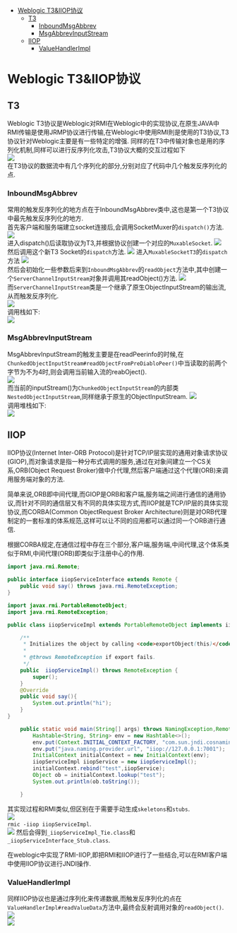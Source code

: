 - [Weblogic T3\&IIOP协议](#weblogic-t3iiop协议)
  - [T3](#t3)
    - [InboundMsgAbbrev](#inboundmsgabbrev)
    - [MsgAbbrevInputStream](#msgabbrevinputstream)
  - [IIOP](#iiop)
    - [ValueHandlerImpl](#valuehandlerimpl)
# Weblogic T3&IIOP协议
## T3
Weblogic T3协议是Weblogic对RMI在Weblogic中的实现协议,在原生JAVA中RMI传输是使用JRMP协议进行传输,在Weblogic中使用RMI則是使用的T3协议,T3协议针对Weblogic主要是有一些特定的增强.
同样的在T3中传输对象也是用的序列化机制,同样可以进行反序列化攻击,T3协议大概的交互过程如下  
![](2023-02-27-16-28-46.png)  
在T3协议的数据流中有几个序列化的部分,分别对应了代码中几个触发反序列化的点.
### InboundMsgAbbrev
常用的触发反序列化的地方点在于InboundMsgAbbrev类中,这也是第一个T3协议中最先触发反序列化的地方.    
首先客户端和服务端建立socket连接后,会调用SocketMuxer的`dispatch()`方法.
![](2023-02-27-17-35-59.png)  
进入dispatch()后读取协议为T3,并根据协议创建一个对应的`MuxableSocket`.
![](2023-02-27-17-37-04.png)  
然后调用这个新T3 Socket的`dispatch`方法. 
![](2023-02-27-17-37-56.png)
进入`MuxableSocketT3`的`dispatch`方法
![](2023-02-27-17-41-01.png)  
然后会初始化一些参数后来到`InboundMsgAbbrev`的`readObject`方法中,其中创建一个`ServerChannelInputStream`对象并调用其readObject()方法.
![](2023-02-27-17-42-27.png)  
而`ServerChannelInputStream`类是一个继承了原生ObjectInputStream的输出流,从而触发反序列化.  
![](2023-02-27-17-43-30.png)  
调用栈如下:  
![](2023-02-27-17-44-37.png)
### MsgAbbrevInputStream  
MsgAbbrevInputStream的触发主要是在readPeerinfo的时候,在`ChunkedObjectInputStream#readObjectFromPreDiabloPeer()`中当读取的前两个字节为不为4时,则会调用当前输入流的reabOject().  
![](2023-02-27-18-52-05.png)  
而当前的inputStream()为`ChunkedObjectInputStream`的内部类`NestedObjectInputStream`,同样继承于原生的ObjectInputStream.
![](2023-02-27-18-52-53.png)  
调用堆栈如下:  
![](2023-02-27-18-54-05.png)
## IIOP
IIOP协议(Internet Inter-ORB Protocol)是针对TCP/IP层实现的通用对象请求协议(GIOP),而对象请求是指一种分布式调用的服务,通过在对象间建立一个CS关系,ORB(Object Request Broker)做中介代理,然后客户端通过这个代理(ORB)来调用服务端对象的方法.  

简单来说,ORB即中间代理,而GIOP是ORB和客户端,服务端之间进行通信的通用协议,而针对不同的通信层又有不同的具体实现方式,而IIOP就是TCP/IP层的具体实现协议,而CORBA(Common ObjectRequest Broker Architecture)则是对ORB代理制定的一套标准的体系规范,这样可以让不同的应用都可以通过同一个ORB进行通信.  

根据CORBA规定,在通信过程中存在三个部分,客户端,服务端,中间代理,这个体系类似于RMI,中间代理(ORB)即类似于注册中心的作用.  
```java
import java.rmi.Remote;

public interface iiopServiceInterface extends Remote {
    public void say() throws java.rmi.RemoteException;
}

import javax.rmi.PortableRemoteObject;
import java.rmi.RemoteException;

public class iiopServiceImpl extends PortableRemoteObject implements iiopServiceInterface {

    /**
     * Initializes the object by calling <code>exportObject(this)</code>.
     *
     * @throws RemoteException if export fails.
     */
    public  iiopServiceImpl() throws RemoteException {
        super();
    }
    @Override
    public void say(){
        System.out.println("hi");
    }
}

    public static void main(String[] args) throws NamingException,RemoteException {
        Hashtable<String, String> env = new Hashtable<>();
        env.put(Context.INITIAL_CONTEXT_FACTORY, "com.sun.jndi.cosnaming.CNCtxFactory");
        env.put("java.naming.provider.url", "iiop://127.0.0.1:7001");
        InitialContext initialContext = new InitialContext(env);
        iiopServiceImpl iiopService = new iiopServiceImpl();
        initialContext.rebind("test",iiopService);
        Object ob = initialContext.lookup("test");
        System.out.println(ob.toString());

    }
```
其实现过程和RMI类似,但区别在于需要手动生成`skeletons`和`stubs`.  
![](2023-02-28-14-33-50.png)  
`rmic -iiop iiopServiceImpl`.  
![](2023-02-28-14-36-40.png)
然后会得到`_iiopServiceImpl_Tie.class`和`_iiopServiceInterface_Stub.class`.

在weblogic中实现了RMI-IIOP,即把RMI和IIOP进行了一些结合,可以在RMI客户端中使用IIOP协议进行JNDI操作.  
### ValueHandlerImpl
同样IIOP协议也是通过序列化来传递数据,而触发反序列化的点在`ValueHandlerImpl#readValueData`方法中,最终会反射调用对象的`readObject()`.  
![](2023-02-28-16-20-44.png)  
![](2023-02-28-16-22-55.png)  
<!-- ## CVE-2016-0638
该漏洞即对上个漏洞补丁的绕过,重新寻找了weblogic.jms.common.StreamMessageImpl的readExternal()进行反序列化来绕过黑名单.
## CVE-2016-3510
原理也是继续绕过黑名单,原理是将反序列化的对象封装进了weblogic.corba.utils.MarshalledObject,然后再对MarshalledObject进行序列化.当字节流反序列化时MarshalledObject不在WebLogic 黑名单里,可正常反序列化,在反序列化时MarshalledObject对象调用readObject时对MarshalledObject封装的序列化对象再次反序列化,这样就逃过了黑名单的检查.
MarshalledObject比较符合需求,即在封装原链的基础上可以通过自身的反序列化来反序列化成员变量.
## CVE-2017-3248
该漏洞则是利用JRMP协议进行了黑名单的绕过
## CVE-2018-2628
绕过CVE-2017-3248
## CVE-2018-2893
绕过CVE-2018-2628  -->